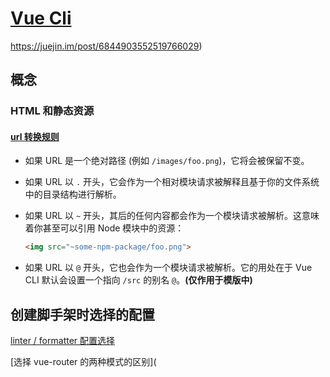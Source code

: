 # [Vue Cli](https://cli.vuejs.org/zh/guide/)

https://juejin.im/post/6844903552519766029)

## 概念

### HTML 和静态资源

#### [url 转换规则](https://cli.vuejs.org/zh/guide/html-and-static-assets.html#url-%E8%BD%AC%E6%8D%A2%E8%A7%84%E5%88%99)

- 如果 URL 是一个绝对路径 (例如 `/images/foo.png`)，它将会被保留不变。

- 如果 URL 以 `.` 开头，它会作为一个相对模块请求被解释且基于你的文件系统中的目录结构进行解析。

- 如果 URL 以 `~` 开头，其后的任何内容都会作为一个模块请求被解析。这意味着你甚至可以引用 Node 模块中的资源：

  ```html
  <img src="~some-npm-package/foo.png">
  ```

- 如果 URL 以 `@` 开头，它也会作为一个模块请求被解析。它的用处在于 Vue CLI 默认会设置一个指向 `/src` 的别名 `@`。**(仅作用于模版中)**

## 创建脚手架时选择的配置

[linter / formatter 配置选择](https://blog.csdn.net/NancyFyn/article/details/106259338)

[选择 vue-router 的两种模式的区别](
